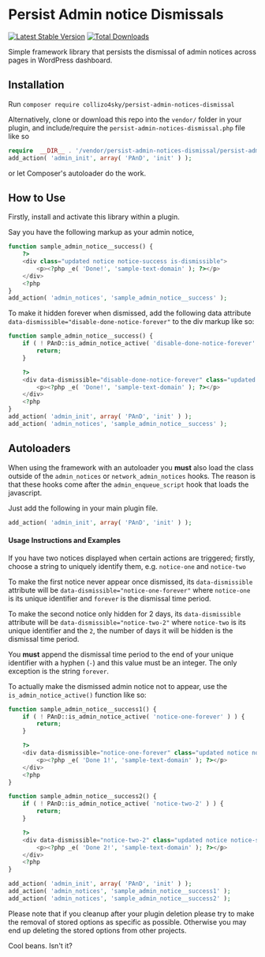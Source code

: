# Persist Admin notice Dismissals
[![Latest Stable Version](https://poser.pugx.org/collizo4sky/persist-admin-notices-dismissal/v/stable)](https://packagist.org/packages/collizo4sky/persist-admin-notices-dismissal)
[![Total Downloads](https://poser.pugx.org/collizo4sky/persist-admin-notices-dismissal/downloads)](https://packagist.org/packages/collizo4sky/persist-admin-notices-dismissal)

Simple framework library that persists the dismissal of admin notices across pages in WordPress dashboard.

## Installation

Run `composer require collizo4sky/persist-admin-notices-dismissal`

Alternatively, clone or download this repo into the `vendor/` folder in your plugin, and include/require the `persist-admin-notices-dismissal.php` file like so

```php
require  __DIR__ . '/vendor/persist-admin-notices-dismissal/persist-admin-notices-dismissal.php';
add_action( 'admin_init', array( 'PAnD', 'init' ) );
```

or let Composer's autoloader do the work.

## How to Use
Firstly, install and activate this library within a plugin.

Say you have the following markup as your admin notice,


```php
function sample_admin_notice__success() {
	?>
	<div class="updated notice notice-success is-dismissible">
    	<p><?php _e( 'Done!', 'sample-text-domain' ); ?></p>
	</div>
	<?php
}
add_action( 'admin_notices', 'sample_admin_notice__success' );
```

To make it hidden forever when dismissed, add the following data attribute `data-dismissible="disable-done-notice-forever"` to the div markup like so:


```php
function sample_admin_notice__success() {
	if ( ! PAnD::is_admin_notice_active( 'disable-done-notice-forever' ) ) {
		return;
	}

	?>
	<div data-dismissible="disable-done-notice-forever" class="updated notice notice-success is-dismissible">
		<p><?php _e( 'Done!', 'sample-text-domain' ); ?></p>
	</div>
	<?php
}
add_action( 'admin_init', array( 'PAnD', 'init' ) );
add_action( 'admin_notices', 'sample_admin_notice__success' );
```

## Autoloaders
When using the framework with an autoloader you **must** also load the class outside of the `admin_notices` or `network_admin_notices` hooks. The reason is that these hooks come after the `admin_enqueue_script` hook that loads the javascript.

Just add the following in your main plugin file.

```php
add_action( 'admin_init', array( 'PAnD', 'init' ) );
```

#### Usage Instructions and Examples
If you have two notices displayed when certain actions are triggered; firstly, choose a string to uniquely identify them, e.g. `notice-one` and `notice-two`

To make the first notice never appear once dismissed, its `data-dismissible` attribute will be `data-dismissible="notice-one-forever"` where `notice-one` is its unique identifier and `forever` is the dismissal time period.

To make the second notice only hidden for 2 days, its `data-dismissible` attribute will be `data-dismissible="notice-two-2"` where `notice-two` is its unique identifier and the `2`, the number of days it will be hidden is the dismissal time period.

You **must** append the dismissal time period to the end of your unique identifier with a hyphen (`-`) and this value must be an integer. The only exception is the string `forever`.

To actually make the dismissed admin notice not to appear, use the `is_admin_notice_active()` function like so:


```php
function sample_admin_notice__success1() {
	if ( ! PAnD::is_admin_notice_active( 'notice-one-forever' ) ) {
		return;
	}

	?>
	<div data-dismissible="notice-one-forever" class="updated notice notice-success is-dismissible">
		<p><?php _e( 'Done 1!', 'sample-text-domain' ); ?></p>
	</div>
	<?php
}

function sample_admin_notice__success2() {
	if ( ! PAnD::is_admin_notice_active( 'notice-two-2' ) ) {
		return;
	}

	?>
	<div data-dismissible="notice-two-2" class="updated notice notice-success is-dismissible">
		<p><?php _e( 'Done 2!', 'sample-text-domain' ); ?></p>
	</div>
	<?php
}

add_action( 'admin_init', array( 'PAnD', 'init' ) );
add_action( 'admin_notices', 'sample_admin_notice__success1' );
add_action( 'admin_notices', 'sample_admin_notice__success2' );
```

Please note that if you cleanup after your plugin deletion please try to make the removal of stored options as specific as possible. Otherwise you may end up deleting the stored options from other projects.

Cool beans. Isn't it?
